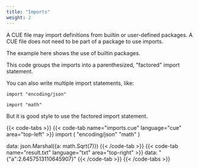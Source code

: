 ```yaml
---
title: "Imports"
weight: 2
---
```


A CUE file may import definitions from builtin or user-defined packages.
A CUE file does not need to be part of a package to use imports.

The example here shows the use of builtin packages.

This code groups the imports into a parenthesized, "factored" import statement.

You can also write multiple import statements, like:

```cue
import "encoding/json"

import "math"
```

But it is good style to use the factored import statement.

{{< code-tabs >}}
{{< code-tab name="imports.cue" language="cue"  area="top-left" >}}
import (
	"encoding/json"
	"math"
)

data: json.Marshal({a: math.Sqrt(7)})
{{< /code-tab >}}
{{< code-tab name="result.txt" language="txt"  area="top-right" >}}
data: "{\"a\":2.6457513110645907}"
{{< /code-tab >}}
{{< /code-tabs >}}
